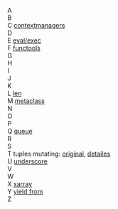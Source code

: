 A  
B  
C [contextmanagers](./code_snippets/C_contextmanagers.py)  
D  
E [eval/exec](./code_snippets/E_eval_exec.py)  
F [functools](./code_snippets/F_functools.py)  
G  
H  
I  
J  
K  
L [len](./code_snippets/L_len.py)  
M [metaclass](./code_snippets/M_metaclass.py)  
N  
O  
P  
Q [queue](./code_snippets/Q_queue.py)  
R  
S  
T tuples mutating: [original](./code_snippets/T_tuple.py), [detailes](./code_snippets/T_tuple_edited.py)  
U [underscore](./code_snippets/U_underscore.py)  
V  
W  
X [xarray](./code_snippets/X_xarray.py)  
Y [yield from](./code_snippets/Y_yield_from.py)  
Z  
